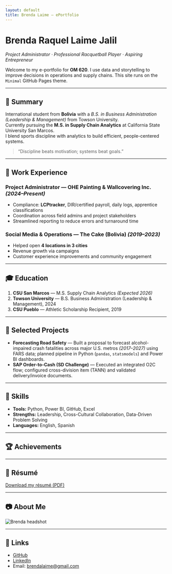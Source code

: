 ```yaml
---
layout: default
title: Brenda Laime — ePortfolio
---
```


# Brenda Raquel Laime Jalil

*Project Administrator · Professional Racquetball Player · Aspiring Entrepreneur*

Welcome to my e-portfolio for **OM 620**. I use data and storytelling to improve decisions in operations and supply chains. This site runs on the `Minimal` GitHub Pages theme.

---

## 🎯 Summary
International student from **Bolivia** with a *B.S. in Business Administration (Leadership & Management)* from Towson University.  
Currently pursuing the **M.S. in Supply Chain Analytics** at California State University San Marcos.  
I blend sports discipline with analytics to build efficient, people-centered systems.

> “Discipline beats motivation; systems beat goals.”

---

## 💼 Work Experience
### Project Administrator — OHE Painting & Wallcovering Inc. *(2024–Present)*
- Compliance: **LCPtracker**, DIR/certified payroll, daily logs, apprentice classifications  
- Coordination across field admins and project stakeholders  
- Streamlined reporting to reduce errors and turnaround time

### Social Media & Operations — The Cake (Bolivia) *(2019–2023)*
- Helped open **4 locations in 3 cities**  
- Revenue growth via campaigns  
- Customer experience improvements and community engagement

---

## 🎓 Education
1. **CSU San Marcos** — M.S. Supply Chain Analytics *(Expected 2026)*  
2. **Towson University** — B.S. Business Administration (Leadership & Management), 2024  
4. **CSU Pueblo** — Athletic Scholarship Recipient, 2019  

---

## 🧪 Selected Projects
- **Forecasting Road Safety** — Built a proposal to forecast alcohol-impaired crash fatalities across major U.S. metros *(2017–2027)* using FARS data; planned pipeline in Python (`pandas`, `statsmodels`) and Power BI dashboards.  
- **SAP Order-to-Cash (SD Challenge)** — Executed an integrated O2C flow; configured cross-division item (TANN) and validated delivery/invoice documents.

---

## 🔧 Skills
- **Tools:** Python, Power BI, GitHub, Excel  
- **Strengths:** Leadership, Cross-Cultural Collaboration, Data-Driven Problem Solving  
- **Languages:** English, Spanish

---

## 🏆 Achievements


---

## 📄 Résumé
[Download my résumé (PDF)](assets/docs/Brenda-Laime-Resume.pdf)

---

## 📷 About Me
![Brenda headshot](assets/img/profile.jpg)

---

## 📌 Links
- [GitHub](https://github.com/brendalaime)  
- [LinkedIn](https://www.linkedin.com/) 
- Email: brendalaime@gmail.com
